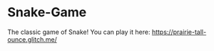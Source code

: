 # Snake-Game

The classic game of Snake!
You can play it here: https://prairie-tall-ounce.glitch.me/
